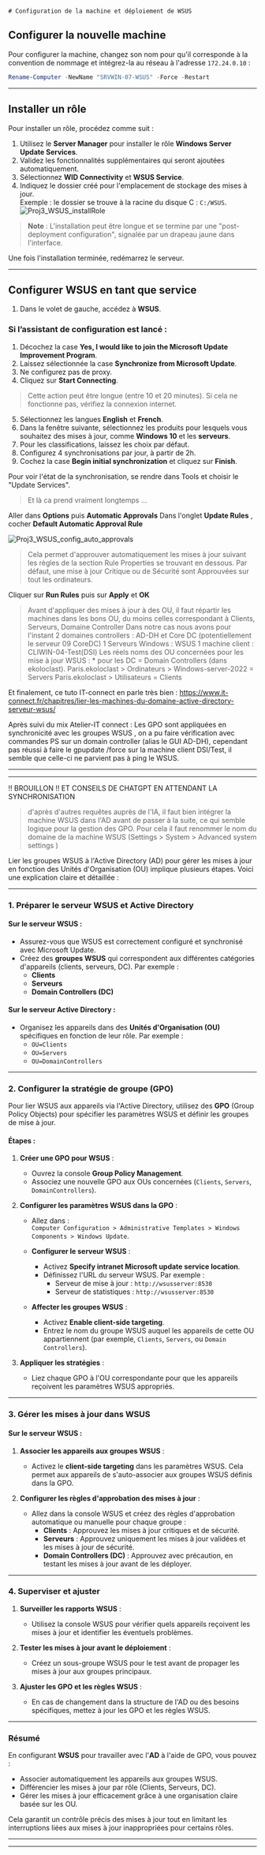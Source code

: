                                                                                                                                                                                                                                                 # Configuration de la machine et déploiement de WSUS

## Configurer la nouvelle machine

Pour configurer la machine, changez son nom pour qu'il corresponde à la convention de nommage et intégrez-la au réseau à l'adresse `172.24.0.10` :

```powershell
Rename-Computer -NewName "SRVWIN-07-WSUS" -Force -Restart
```

---

## Installer un rôle

Pour installer un rôle, procédez comme suit :

1. Utilisez le **Server Manager** pour installer le rôle **Windows Server Update Services**.
2. Validez les fonctionnalités supplémentaires qui seront ajoutées automatiquement.
3. Sélectionnez **WID Connectivity** et **WSUS Service**.
4. Indiquez le dossier créé pour l'emplacement de stockage des mises à jour.  
   Exemple : le dossier se trouve à la racine du disque C : `C:/WSUS`.
![Proj3_WSUS_installRole](https://github.com/user-attachments/assets/1bbf67ee-69d4-4a07-ab95-d487dba61986)

> **Note** : L'installation peut être longue et se termine par une "post-deployment configuration", signalée par un drapeau jaune dans l'interface.

Une fois l'installation terminée, redémarrez le serveur.

---

## Configurer WSUS en tant que service

1. Dans le volet de gauche, accédez à **WSUS**.

### Si l’assistant de configuration est lancé :

1. Décochez la case **Yes, I would like to join the Microsoft Update Improvement Program**.
2. Laissez sélectionnée la case **Synchronize from Microsoft Update**.
3. Ne configurez pas de proxy.
4. Cliquez sur **Start Connecting**. 
> Cette action peut être longue (entre 10 et 20 minutes).  Si cela ne fonctionne pas, vérifiez la connexion internet.
5. Sélectionnez les langues **English** et **French**.
6. Dans la fenêtre suivante, sélectionnez les produits pour lesquels vous souhaitez des mises à jour, comme **Windows 10** et les **serveurs**.
7. Pour les classifications, laissez les choix par défaut.
8. Configurez 4 synchronisations par jour, à partir de 2h.
9. Cochez la case **Begin initial synchronization** et cliquez sur **Finish**.

Pour voir l'état de la synchronisation, se rendre dans Tools et choisir le "Update Services". 

> Et là ca prend vraiment longtemps ...

Aller dans **Options** puis **Automatic Approvals**
Dans l'onglet **Update Rules** , cocher **Default Automatic Approval Rule**

![Proj3_WSUS_config_auto_approvals](https://github.com/user-attachments/assets/cb2d4812-64ee-4059-89f0-67b684688584)

> Cela permet d'approuver automatiquement les mises à jour suivant les règles de la section Rule Properties se trouvant en dessous. Par défaut, une mise à jour Critique ou de Sécurité sont Approuvées sur tout les ordinateurs.

Cliquer sur **Run Rules** puis sur **Apply** et **OK**



> Avant d'appliquer des mises à jour à des OU, il faut répartir les machines dans les bons OU, du moins celles correspondant à Clients, Serveurs, Domaine Controller
> Dans notre cas nous avons pour l'instant 2 domaines controllers : AD-DH et Core DC (potentiellement le serveur 09 CoreDC)
> 1 Serveurs Windows : WSUS
> 1 machine client : CLIWIN-04-Test(DSI)
> Les réels noms des OU concernées pour les mise à jour WSUS : * pour les DC = Domain Controllers (dans ekoloclast). 
Paris.ekoloclast > Ordinateurs > Windows-server-2022 = Servers
Paris.ekoloclast > Utilisateurs = Clients



Et finalement, ce tuto IT-connect en parle très bien : https://www.it-connect.fr/chapitres/lier-les-machines-du-domaine-active-directory-serveur-wsus/

Après suivi du mix Atelier-IT connect : Les GPO sont appliquées en synchronicité avec les groupes WSUS , on a pu faire vérification avec commandes PS sur un domain controller (alias le GUI AD-DH), cependant pas réussi à faire le gpupdate /force sur la machine client DSI/Test, il semble que celle-ci ne parvient pas à ping le WSUS.


-----------------------------------------------------------------------------
-----------------------------------------------------------------------------
!! BROUILLON !! ET CONSEILS DE CHATGPT EN ATTENDANT LA SYNCHRONISATION

> d'après d'autres requêtes auprès de l'IA, il faut bien intégrer la machine WSUS dans l'AD avant de passer à la suite, ce qui semble logique pour la gestion des GPO.
> Pour cela il faut renommer le nom du domaine de la machine WSUS (Settings > System > Advanced system settings )


Lier les groupes WSUS à l'Active Directory (AD) pour gérer les mises à jour en fonction des Unités d'Organisation (OU) implique plusieurs étapes. Voici une explication claire et détaillée :

---

### 1. Préparer le serveur WSUS et Active Directory

#### Sur le serveur WSUS :  
- Assurez-vous que WSUS est correctement configuré et synchronisé avec Microsoft Update.
- Créez des **groupes WSUS** qui correspondent aux différentes catégories d'appareils (clients, serveurs, DC). Par exemple :
  - **Clients**
  - **Serveurs**
  - **Domain Controllers (DC)**

#### Sur le serveur Active Directory :
- Organisez les appareils dans des **Unités d'Organisation (OU)** spécifiques en fonction de leur rôle. Par exemple :
  - `OU=Clients`
  - `OU=Servers`
  - `OU=DomainControllers`

---

### 2. Configurer la stratégie de groupe (GPO)

Pour lier WSUS aux appareils via l'Active Directory, utilisez des **GPO** (Group Policy Objects) pour spécifier les paramètres WSUS et définir les groupes de mise à jour.

#### Étapes :
1. **Créer une GPO pour WSUS** :  
   - Ouvrez la console **Group Policy Management**.
   - Associez une nouvelle GPO aux OUs concernées (`Clients`, `Servers`, `DomainControllers`).

2. **Configurer les paramètres WSUS dans la GPO** :
   - Allez dans :  
     `Computer Configuration > Administrative Templates > Windows Components > Windows Update`.

   - **Configurer le serveur WSUS** :
     - Activez **Specify intranet Microsoft update service location**.
     - Définissez l'URL du serveur WSUS. Par exemple :
       - Serveur de mise à jour : `http://wsusserver:8530`
       - Serveur de statistiques : `http://wsusserver:8530`

   - **Affecter les groupes WSUS** :
     - Activez **Enable client-side targeting**.
     - Entrez le nom du groupe WSUS auquel les appareils de cette OU appartiennent (par exemple, `Clients`, `Servers`, ou `Domain Controllers`).

3. **Appliquer les stratégies** :  
   - Liez chaque GPO à l'OU correspondante pour que les appareils reçoivent les paramètres WSUS appropriés.

---

### 3. Gérer les mises à jour dans WSUS

#### Sur le serveur WSUS :
1. **Associer les appareils aux groupes WSUS** :
   - Activez le **client-side targeting** dans les paramètres WSUS. Cela permet aux appareils de s'auto-associer aux groupes WSUS définis dans la GPO.

2. **Configurer les règles d'approbation des mises à jour** :
   - Allez dans la console WSUS et créez des règles d'approbation automatique ou manuelle pour chaque groupe :
     - **Clients** : Approuvez les mises à jour critiques et de sécurité.
     - **Serveurs** : Approuvez uniquement les mises à jour validées et les mises à jour de sécurité.
     - **Domain Controllers (DC)** : Approuvez avec précaution, en testant les mises à jour avant de les déployer.

---

### 4. Superviser et ajuster

1. **Surveiller les rapports WSUS** :  
   - Utilisez la console WSUS pour vérifier quels appareils reçoivent les mises à jour et identifier les éventuels problèmes.

2. **Tester les mises à jour avant le déploiement** :
   - Créez un sous-groupe WSUS pour le test avant de propager les mises à jour aux groupes principaux.

3. **Ajuster les GPO et les règles WSUS** :  
   - En cas de changement dans la structure de l'AD ou des besoins spécifiques, mettez à jour les GPO et les règles WSUS.

---

### Résumé

En configurant **WSUS** pour travailler avec l'**AD** à l'aide de GPO, vous pouvez :
- Associer automatiquement les appareils aux groupes WSUS.
- Différencier les mises à jour par rôle (Clients, Serveurs, DC).
- Gérer les mises à jour efficacement grâce à une organisation claire basée sur les OU.

Cela garantit un contrôle précis des mises à jour tout en limitant les interruptions liées aux mises à jour inappropriées pour certains rôles.


-----------------------------------------------------------------------------
-----------------------------------------------------------------------------

